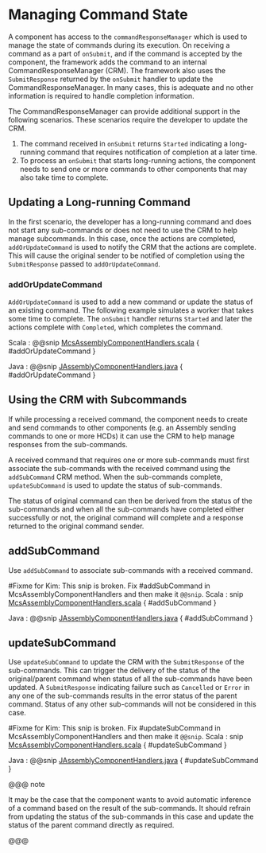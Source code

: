 # Managing Command State

A component has access to the `commandResponseManager` which is used to manage the state of commands during its execution.
On receiving a command as a part of `onSubmit`, and if the command is accepted by the component, 
the framework adds the command to an internal CommandResponseManager (CRM).
The framework also uses the `SubmitResponse` returned by the `onSubmit` handler to update the CommandResponseManager. 
In many cases, this is adequate and no other information is required to handle completion information.

The CommandResponseManager can provide additional support in the following scenarios. These scenarios require
the developer to update the CRM.

1. The command received in `onSubmit` returns `Started` indicating a long-running command that requires notification of 
completion at a later time.
2. To process an `onSubmit` that starts long-running actions, the component needs to send one or more commands to other
components that may also take time to complete. 

## Updating a Long-running Command

In the first scenario, the developer has a long-running command and does not start any sub-commands or
does not need to use the CRM to help manage subcommands. In this case, once
the actions are completed, `addOrUpdateCommand` is used to notify the CRM that the actions are complete. This will cause
the original sender to be notified of completion using the `SubmitResponse` passed to `addOrUpdateCommand`.

### addOrUpdateCommand
`AddOrUpdateCommand` is used to add a new command or update the status of an existing command. The following example
simulates a worker that takes some time to complete. The `onSubmit` handler returns `Started` and later the actions
complete with `Completed`, which completes the command. 

Scala
:   @@snip [McsAssemblyComponentHandlers.scala](../../../../csw-framework/src/test/scala/csw/common/components/command/McsHcdComponentHandlers.scala) { #addOrUpdateCommand }

Java
:   @@snip [JAssemblyComponentHandlers.java](../../../../csw-framework/src/test/java/csw/framework/javadsl/components/JSampleComponentHandlers.java) { #addOrUpdateCommand }

## Using the CRM with Subcommands

If while processing a received command, the component needs to create and send commands to other components (e.g. an Assembly
sending commands to one or more HCDs) it can use the CRM to help manage responses from the sub-commands.

A received command that requires one or more sub-commands must first associate the sub-commands with the received
command using the `addSubCommand` CRM method. When the sub-commands complete, `updateSubCommand` is used to update
the status of sub-commands. 

The status of original command can then be derived from the status of the sub-commands and when all the sub-commands
have completed either successfully or not, the original command will complete and a response returned to the original
command sender.

## addSubCommand
Use `addSubCommand` to associate sub-commands with a received command.

#Fixme for Kim: This snip is broken. Fix #addSubCommand in McsAssemblyComponentHandlers and then make it `@@snip`.
Scala
:   snip [McsAssemblyComponentHandlers.scala](../../../../csw-framework/src/test/scala/csw/common/components/command/McsAssemblyComponentHandlers.scala) { #addSubCommand }

Java
:   @@snip [JAssemblyComponentHandlers.java](../../../../examples/src/main/java/example/framework/components/assembly/JAssemblyComponentHandlers.java) { #addSubCommand }

## updateSubCommand
Use `updateSubCommand` to update the CRM with the `SubmitResponse` of the sub-commands. 
This can trigger the delivery of the status of the original/parent command when
status of all the sub-commands have been updated. A `SubmitResponse` indicating failure such as `Cancelled` or `Error` in any one 
of the sub-commands results in the error status of the parent command. Status of any other sub-commands will not be 
considered in this case.

#Fixme for Kim: This snip is broken. Fix #updateSubCommand in McsAssemblyComponentHandlers and then make it `@@snip`.
Scala 
:   snip [McsAssemblyComponentHandlers.scala](../../../../csw-framework/src/test/scala/csw/common/components/command/McsAssemblyComponentHandlers.scala) { #updateSubCommand }

Java
:   @@snip [JAssemblyComponentHandlers.java](../../../../examples/src/main/java/example/framework/components/assembly/JAssemblyComponentHandlers.java) { #updateSubCommand }

@@@ note

It may be the case that the component wants to avoid automatic inference of a command based on the result of the
sub-commands. It should refrain from updating the status of the sub-commands in this case and update the status
of the parent command directly as required.

@@@